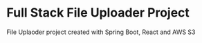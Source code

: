 # Full Stack File Uploader Project

File Uplaoder project created with Spring Boot, React and AWS S3 
